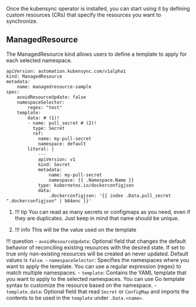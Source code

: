 
Once the kubensync operator is installed, you can start using it by defining custom resources (CRs) that specify the resources you want to synchronize.

## ManagedResource

The ManagedResource kind allows users to define a template to apply for each selected namespace. 

``` { .yaml }
apiVersion: automation.kubensync.com/v1alpha1
kind: ManagedResource
metadata:
    name: managedresource-sample
spec:
    avoidResourceUpdate: false
    namespaceSelector:
        regex: "test"
    template:
        data: # (1)!
        - name: pull_secret # (2)!
          type: Secret
          ref:
            name: my-pull-secret
            namespace: default
        literal: |
            ---
            apiVersion: v1
            kind: Secret
            metadata:
                name: my-pull-secret
                namespace: {{ .Namespace.Name }}
            type: kubernetes.io/dockerconfigjson
            data:
                .dockerconfigjson: '{{ index .Data.pull_secret ".dockerconfigjson" | b64enc }}'
```

1.  !!! tip 
    You can read as many secrets or configmaps as you need, even if they are duplicates. Just keep in mind that name should be unique.

2.  !!! info 
    This will be the value used on the template

!!! question 
    - `avoidResourceUpdate`: Optional field that changes the default behavior of reconciling existing resources with the desired state. If set to true only non-existing resources will be created an never updated. Default values is `false`.
    - `namespaceSelector`: Specifies the namespaces where you want to apply the template. You can use a regular expression (regex) to match multiple namespaces.
    - `template`: Contains the YAML template that you want to apply to the selected namespaces. You can use Go template syntax to customize the resource based on the namespace.
    - `template.data`: Optional field that read `Secret` or `ConfigMap` and imports the contents to be used in the `template` under `.Data.<name>`.


